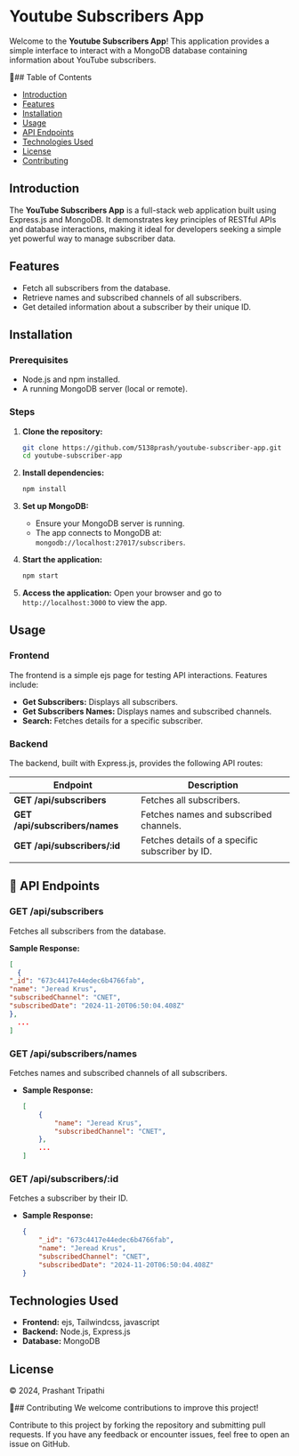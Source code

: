 # Youtube Subscribers App

Welcome to the **Youtube Subscribers App**! This application provides a simple interface to interact with a MongoDB database containing information about YouTube subscribers.

 📑## Table of Contents
- [Introduction](#introduction)
- [Features](#features)
- [Installation](#installation)
- [Usage](#usage)
- [API Endpoints](#api-endpoints)
- [Technologies Used](#technologies-used)
- [License](#license)
- [Contributing](#contributing)

##  Introduction
The **YouTube Subscribers App** is a full-stack web application built using Express.js and MongoDB. It demonstrates key principles of RESTful APIs and database interactions, making it ideal for developers seeking a simple yet powerful way to manage subscriber data.

##  Features
- Fetch all subscribers from the database.
- Retrieve names and subscribed channels of all subscribers.
- Get detailed information about a subscriber by their unique ID.

##  Installation

### Prerequisites
- Node.js and npm installed.
- A running MongoDB server (local or remote).

### Steps
1. **Clone the repository:**
    ```bash
    git clone https://github.com/5138prash/youtube-subscriber-app.git
    cd youtube-subscriber-app
    ```

2. **Install dependencies:**
    ```bash
    npm install
    ```

3. **Set up MongoDB:**
    - Ensure your MongoDB server is running.
    - The app connects to MongoDB at:
      `mongodb://localhost:27017/subscribers`.

4. **Start the application:**
    ```bash
    npm start
    ```

5. **Access the application:**
   Open your browser and go to `http://localhost:3000` to view the app.

##  Usage

### Frontend
The frontend is a simple ejs page for testing API interactions. Features include:
- **Get Subscribers:** Displays all subscribers.
- **Get Subscribers Names:** Displays names and subscribed channels.
- **Search:** Fetches details for a specific subscriber.

### Backend
The backend, built with Express.js, provides the following API routes:

| Endpoint                       | Description                                     |
|--------------------------------|-------------------------------------------------|
| **GET /api/subscribers**       | Fetches all subscribers.                        |
| **GET /api/subscribers/names** | Fetches names and subscribed channels.          |
| **GET /api/subscribers/:id**   | Fetches details of a specific subscriber by ID. |
|                                |                                                 |
## 📡 API Endpoints

### **GET /api/subscribers**
Fetches all subscribers from the database.

**Sample Response:**
```json
[
  {
"_id": "673c4417e44edec6b4766fab",
"name": "Jeread Krus",
"subscribedChannel": "CNET",
"subscribedDate": "2024-11-20T06:50:04.408Z"
},
  ...
]
```
### GET /api/subscribers/names
Fetches names and subscribed channels of all subscribers.
- **Sample Response:**
    ```json
    [
        {
            "name": "Jeread Krus",
            "subscribedChannel": "CNET",
        },
        ...
    ]
    ```
### GET /api/subscribers/:id
Fetches a subscriber by their ID.
- **Sample Response:**
    ```json
    {
        "_id": "673c4417e44edec6b4766fab",
        "name": "Jeread Krus",
        "subscribedChannel": "CNET",
        "subscribedDate": "2024-11-20T06:50:04.408Z"
    }
    ```
## Technologies Used
- **Frontend:** ejs, Tailwindcss, javascript
- **Backend:** Node.js, Express.js
- **Database:** MongoDB

## License
&copy; 2024, Prashant Tripathi

🤝## Contributing
We welcome contributions to improve this project!

Contribute to this project by forking the repository and submitting pull requests. If you have any feedback or encounter issues, feel free to open an issue on GitHub.
